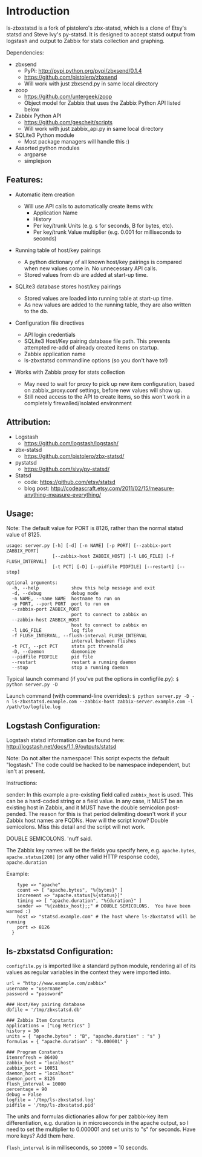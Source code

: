 Introduction
============

ls-zbxstatsd is a fork of pistolero's zbx-statsd, which is a clone of Etsy's statsd and Steve Ivy's py-statsd.  It is designed to accept statsd output from logstash and output to Zabbix for stats collection and graphing.

Dependencies:

* zbxsend
	- PyPi: http://pypi.python.org/pypi/zbxsend/0.1.4
	- https://github.com/pistolero/zbxsend
	- Will work with just zbxsend.py in same local directory
* zoop 
	- https://github.com/untergeek/zoop
	- Object model for Zabbix that uses the Zabbix Python API listed below
* Zabbix Python API
	- https://github.com/gescheit/scripts
	- Will work with just zabbix_api.py in same local directory
* SQLite3 Python module
	- Most package managers will handle this :)
* Assorted python modules
	- argparse
	- simplejson
 

Features:
---------

* Automatic item creation
	- Will use API calls to automatically create items with:
		- Application Name
		- History
		- Per key/trunk Units (e.g. s for seconds, B for bytes, etc).
		- Per key/trunk Value multiplier (e.g. 0.001 for milliseconds to seconds)

* Running table of host/key pairings
	- A python dictionary of all known host/key pairings is compared when new values come in.  No unnecessary API calls.
	- Stored values from db are added at start-up time.

* SQLite3 database stores host/key pairings
	- Stored values are loaded into running table at start-up time.
	- As new values are added to the running table, they are also written to the db.  

* Configuration file directives
	- API login credentials
	- SQLite3 Host/Key pairing database file path.  This prevents attempted re-add of already created items on startup.
	- Zabbix application name
	- ls-zbxstatsd commandline options (so you don't have to!)

* Works with Zabbix proxy for stats collection
	- May need to wait for proxy to pick up new item configuration, based on zabbix_proxy.conf settings, before new values will show up.
	- Still need access to the API to create items, so this won't work in a completely firewalled/isolated environment
	

Attribution:
------------

* Logstash
	- https://github.com/logstash/logstash/
* zbx-statsd
	- https://github.com/pistolero/zbx-statsd/
* pystatsd
	- https://github.com/sivy/py-statsd/
* Statsd 
    - code: https://github.com/etsy/statsd
    - blog post: http://codeascraft.etsy.com/2011/02/15/measure-anything-measure-everything/

Usage:
------

Note: The default value for PORT is 8126, rather than the normal statsd value of 8125.  

```$ python server.py --help
usage: server.py [-h] [-d] [-n NAME] [-p PORT] [--zabbix-port ZABBIX_PORT]
                 [--zabbix-host ZABBIX_HOST] [-l LOG_FILE] [-f FLUSH_INTERVAL]
                 [-t PCT] [-D] [--pidfile PIDFILE] [--restart] [--stop]

optional arguments:
  -h, --help            show this help message and exit
  -d, --debug           debug mode
  -n NAME, --name NAME  hostname to run on
  -p PORT, --port PORT  port to run on
  --zabbix-port ZABBIX_PORT
                        port to connect to zabbix on
  --zabbix-host ZABBIX_HOST
                        host to connect to zabbix on
  -l LOG_FILE           log file
  -f FLUSH_INTERVAL, --flush-interval FLUSH_INTERVAL
                        interval between flushes
  -t PCT, --pct PCT     stats pct threshold
  -D, --daemon          daemonize
  --pidfile PIDFILE     pid file
  --restart             restart a running daemon
  --stop                stop a running daemon
```

Typical launch command (if you've put the options in configfile.py):
`$ python server.py -D`

Launch command (with command-line overrides):
`$ python server.py -D -n ls-zbxstatsd.example.com --zabbix-host zabbix-server.example.com -l /path/to/logfile.log`



Logstash Configuration:
-----------------------

Logstash statsd information can be found here: http://logstash.net/docs/1.1.9/outputs/statsd

Note: Do not alter the namespace!  This script expects the default "logstash."  The code could be hacked to be namespace independent, but isn't at present.

Instructions:

sender: In this example a pre-existing field called `zabbix_host` is used.  This can be a hard-coded string or a field value.  In any case, it MUST be an existing host in Zabbix, and it MUST have the double semicolon post-pended.
The reason for this is that period delimiting doesn't work if your Zabbix host names are FQDNs.  How will the script know?  Double semicolons.  Miss this detail and the script will not work.

DOUBLE SEMICOLONS.  'nuff said.

The Zabbix key names will be the fields you specify here, e.g. `apache.bytes`, `apache.status[200]` (or any other valid HTTP response code), `apache.duration`

Example:
``` statsd {
    type => "apache"
    count => [ "apache.bytes", "%{bytes}" ]
    increment => "apache.status[%{status}]"
    timing => [ "apache.duration", "%{duration}" ]
    sender => "%{zabbix_host};;" # DOUBLE SEMICOLONS.  You have been warned :)
    host => "statsd.example.com" # The host where ls-zbxstatsd will be running
    port => 8126
  }
```

ls-zbxstatsd Configuration:
---------------------------

`configfile.py` is imported like a standard python module, rendering all of its values as regular variables in the context they were imported into.

``` ### Zabbix API
url = "http://www.example.com/zabbix"
username = "username"
password = "password"

### Host/Key pairing database
dbfile = '/tmp/zbxstatsd.db'

### Zabbix Item Constants
applications = ["Log Metrics" ]
history = 30
units = { "apache.bytes" : "B", "apache.duration" : "s" }
formulas = { "apache.duration" : "0.000001" }

### Program Constants
itemrefresh = 86400
zabbix_host = "localhost"
zabbix_port = 10051
daemon_host = "localhost"
daemon_port = 8126
flush_interval = 10000
percentage = 90
debug = False
logfile = '/tmp/ls-zbxstatsd.log'
pidfile = '/tmp/ls-zbxstatsd.pid'
```

The units and formulas dictionaries allow for per zabbix-key item differentiation, e.g. duration is in microseconds in the apache output, so I need to set the multiplier to 0.000001 and set units to "s" for seconds.  Have more keys?  Add them here.

`flush_interval` is in milliseconds, so `10000` = 10 seconds.
